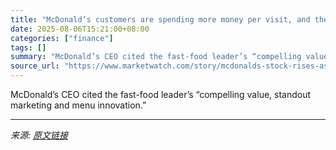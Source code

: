```yaml
---
title: "McDonald’s customers are spending more money per visit, and the stock rises"
date: 2025-08-06T15:21:00+08:00
categories: ["finance"]
tags: []
summary: "McDonald’s CEO cited the fast-food leader’s “compelling value, standout marketing and menu innovation.”"
source_url: "https://www.marketwatch.com/story/mcdonalds-stock-rises-as-adjusted-q2-profit-and-revenue-top-analyst-estimates-64b16aa8?mod=mw_rss_topstories"
---
```


McDonald’s CEO cited the fast-food leader’s “compelling value, standout marketing and menu innovation.”

---

*来源: [原文链接](https://www.marketwatch.com/story/mcdonalds-stock-rises-as-adjusted-q2-profit-and-revenue-top-analyst-estimates-64b16aa8?mod=mw_rss_topstories)*
